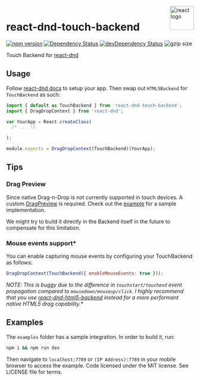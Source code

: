 <img src="https://avatars2.githubusercontent.com/u/6412038?v=3&s=200" alt="react logo" title="react" align="right" width="64" height="64" />

# react-dnd-touch-backend

[![npm version](https://badge.fury.io/js/react-dnd-touch-backend.svg)](http://badge.fury.io/js/react-dnd-touch-backend)
[![Dependency Status](https://david-dm.org/yahoo/react-dnd-touch-backend.svg)](https://david-dm.org/yahoo/react-dnd-touch-backend)
[![devDependency Status](https://david-dm.org/yahoo/react-dnd-touch-backend/dev-status.svg)](https://david-dm.org/yahoo/react-dnd-touch-backend#info=devDependencies)
![gzip size](http://img.badgesize.io/https://npmcdn.com/react-dnd-touch-backend?compression=gzip)

Touch Backend for [react-dnd](https://github.com/gaearon/react-dnd)

## Usage
Follow [react-dnd docs](http://gaearon.github.io/react-dnd/) to setup your app. Then swap out `HTML5Backend` for `TouchBackend` as such:

```js
import { default as TouchBackend } from 'react-dnd-touch-backend';
import { DragDropContext } from 'react-dnd';

var YourApp = React.createClass(
  /* ... */

);

module.exports = DragDropContext(TouchBackend)(YourApp);
```
## Tips
### Drag Preview
Since native Drag-n-Drop is not currently supported in touch devices. A custom [DragPreview](https://gaearon.github.io/react-dnd/docs-drag-layer.html) is required. Check out the [example](https://github.com/yahoo/react-dnd-touch-backend/blob/master/examples/js/ItemPreview.jsx) for a sample implementation.

We might try to build it directly in the Backend itself in the future to compensate for this limitation.

### Mouse events support*
You can enable capturing mouse events by configuring your TouchBackend as follows:
```js
DragDropContext(TouchBackend({ enableMouseEvents: true }));
```
**NOTE*: This is buggy due to the difference in `touchstart/touchend` event propagation compared to `mousedown/mouseup/click`. I highly recommend that you use [react-dnd-html5-backend](https://github.com/gaearon/react-dnd-html5-backend) instead for a more performant native HTML5 drag capability.**

## Examples
The `examples` folder has a sample integration. In order to build it, run:
```bash
npm i && npm run dev
```
Then navigate to `localhost:7789` or `(IP Address):7789` in your mobile browser to access the example.
Code licensed under the MIT license. See LICENSE file for terms.
